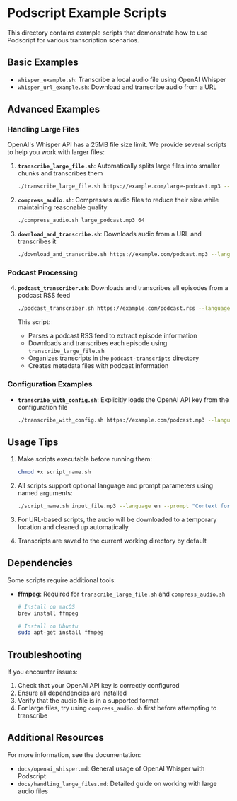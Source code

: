 # Podscript Example Scripts

This directory contains example scripts that demonstrate how to use Podscript for various transcription scenarios.

## Basic Examples

- `whisper_example.sh`: Transcribe a local audio file using OpenAI Whisper
- `whisper_url_example.sh`: Download and transcribe audio from a URL

## Advanced Examples

### Handling Large Files

OpenAI's Whisper API has a 25MB file size limit. We provide several scripts to help you work with larger files:

1. **`transcribe_large_file.sh`**: Automatically splits large files into smaller chunks and transcribes them
   ```bash
   ./transcribe_large_file.sh https://example.com/large-podcast.mp3 --language en --prompt "Podcast about technology"
   ```

2. **`compress_audio.sh`**: Compresses audio files to reduce their size while maintaining reasonable quality
   ```bash
   ./compress_audio.sh large_podcast.mp3 64
   ```

3. **`download_and_transcribe.sh`**: Downloads audio from a URL and transcribes it
   ```bash
   ./download_and_transcribe.sh https://example.com/podcast.mp3 --language en --prompt "Podcast about science"
   ```

### Podcast Processing

4. **`podcast_transcriber.sh`**: Downloads and transcribes all episodes from a podcast RSS feed
   ```bash
   ./podcast_transcriber.sh https://example.com/podcast.rss --language en --prompt "Tech podcast" --limit 5
   ```
   
   This script:
   - Parses a podcast RSS feed to extract episode information
   - Downloads and transcribes each episode using `transcribe_large_file.sh`
   - Organizes transcripts in the `podcast-transcripts` directory
   - Creates metadata files with podcast information

### Configuration Examples

- **`transcribe_with_config.sh`**: Explicitly loads the OpenAI API key from the configuration file
   ```bash
   ./transcribe_with_config.sh https://example.com/podcast.mp3 --language en --prompt "Podcast about history"
   ```

## Usage Tips

1. Make scripts executable before running them:
   ```bash
   chmod +x script_name.sh
   ```

2. All scripts support optional language and prompt parameters using named arguments:
   ```bash
   ./script_name.sh input_file.mp3 --language en --prompt "Context for better transcription"
   ```

3. For URL-based scripts, the audio will be downloaded to a temporary location and cleaned up automatically

4. Transcripts are saved to the current working directory by default

## Dependencies

Some scripts require additional tools:

- **ffmpeg**: Required for `transcribe_large_file.sh` and `compress_audio.sh`
  ```bash
  # Install on macOS
  brew install ffmpeg
  
  # Install on Ubuntu
  sudo apt-get install ffmpeg
  ```

## Troubleshooting

If you encounter issues:

1. Check that your OpenAI API key is correctly configured
2. Ensure all dependencies are installed
3. Verify that the audio file is in a supported format
4. For large files, try using `compress_audio.sh` first before attempting to transcribe

## Additional Resources

For more information, see the documentation:

- `docs/openai_whisper.md`: General usage of OpenAI Whisper with Podscript
- `docs/handling_large_files.md`: Detailed guide on working with large audio files
